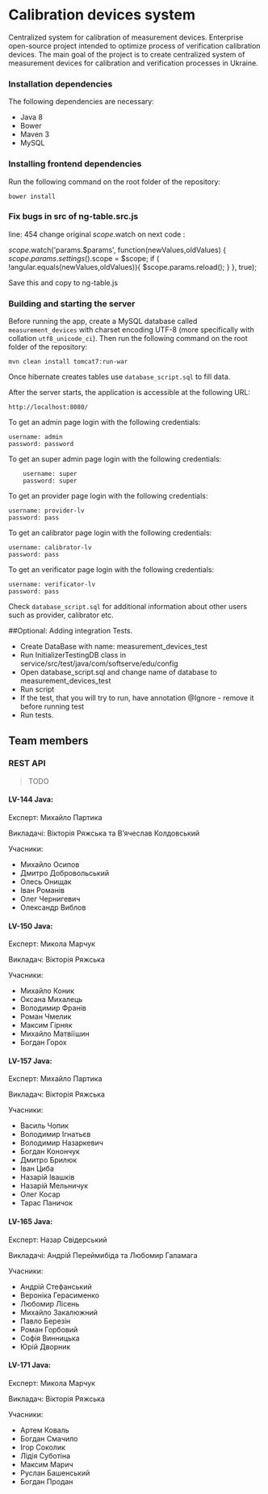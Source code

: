 
# Calibration devices system 

Centralized system for calibration of measurement devices. Enterprise open-source project intended to optimize process of verification calibration devices. The main goal of the project is to create centralized system of measurement devices for calibration and verification processes in Ukraine.

### Installation dependencies

The following dependencies are necessary:

 - Java 8
 - Bower
 - Maven 3
 - MySQL

### Installing frontend dependencies

Run the following command on the root folder of the repository:

    bower install

### Fix bugs in src of ng-table.src.js
   line: 454
   change original $scope.$watch on next code :

   $scope.$watch('params.$params', function(newValues,oldValues) {
           $scope.params.settings().$scope = $scope;
           if ( !angular.equals(newValues,oldValues)){
               $scope.params.reload();
           }
       }, true);

   Save this and copy to ng-table.js

### Building and starting the server

Before running the app, create a MySQL database called `measurement_devices` with charset encoding UTF-8 (more specifically with collation `utf8_unicode_ci`). 
Then run the following command on the root folder of the repository:

    mvn clean install tomcat7:run-war

 Once hibernate creates tables  use `database_script.sql` to fill data.

After the server starts, the application is accessible at the following URL:

    http://localhost:8080/
    
To get an admin page login with the following credentials:

    username: admin
    password: password

To get an super admin page login with the following credentials:

        username: super
        password: super
	
To get an provider page login with the following credentials:
	
	username: provider-lv
	password: pass

To get an calibrator page login with the following credentials:
	
	username: calibrator-lv
	password: pass	
	
To get an verificator page login with the following credentials:
	
	username: verificator-lv
	password: pass
	
Check `database_script.sql` for additional information about other users such as provider, calibrator etc.

##Optional:
 Adding integration Tests.
 - Create DataBase with name: measurement_devices_test
 - Run InitializerTestingDB class in service/src/test/java/com/softserve/edu/config
 - Open database_script.sql and change name of database to measurement_devices_test
 - Run script
 - If the test, that you will try to run, have annotation @Ignore - remove it before running test
 - Run tests.


## Team members


### REST API


> TODO

#### LV-144 Java:
Експерт: Михайло Партика

Викладачі: Вікторія Ряжська та В’ячеслав Колдовський 

Учасники:
 - Михайло Осипов
 - Дмитро Добровольський
 - Олесь Онищак
 - Іван Романів 
 - Олег Чернигевич
 - Олександр Виблов
 
#### LV-150 Java:
Експерт: Микола Марчук

Викладач: Вікторія Ряжська

Учасники:
 - Михайло Коник
 - Оксана Михалець
 - Володимир Франів
 - Роман Чмелик
 - Максим Гірняк
 - Михайло Матвіїшин
 - Богдан Горох
 
#### LV-157 Java:
Експерт: Михайло Партика

Викладач: Вікторія Ряжська

Учасники:
 - Василь Чопик
 - Володимир Ігнатьєв
 - Володимир Назаркевич 
 - Богдан Конончук 
 - Дмитро Брилюк
 - Іван Циба 
 - Назарій Івашків
 - Назарій Мельничук
 - Олег Косар
 - Тарас Паничок
 

#### LV-165 Java:
Експерт: Назар Свідерський

Викладачі: Андрій Переймибіда та Любомир Галамага

Учасники:
 - Андрій Стефанський
 - Вероніка Герасименко
 - Любомир Лісень
 - Михайло Закалюжний
 - Павло Березін
 - Роман Горбовий
 - Софія Винницька
 - Юрій Дворник


#### LV-171 Java:
Експерт: Микола Марчук

Викладач: Вікторія Ряжська

Учасники:
 - Артем Коваль
 - Богдан Смачило
 - Ігор Соколик
 - Лідія Суботіна
 - Максим Марич
 - Руслан Башенський
 - Богдан Продан